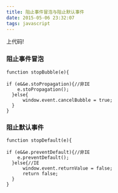 ```yaml
---
title: 阻止事件冒泡与阻止默认事件
date: 2015-05-06 23:32:07
tags: javascript
---
```


上代码!


<!-- more -->

### 阻止事件冒泡

```
function stopBubble(e){

if (e&&e.stoPropagation){//非IE
    e.stoPropagation();
  }else{
      window.event.cancelBubble = true;
  }
}
```

### 阻止默认事件

```
function stopDefault(e){

if (e&&e.preventDefault){//非IE
    e.preventDefault();
  }else{//IE
      window.event.returnValue = false;
      return false;
  }
}
```